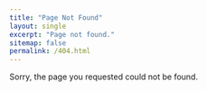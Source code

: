 ```yaml
---
title: "Page Not Found"
layout: single
excerpt: "Page not found."
sitemap: false
permalink: /404.html
---
```


Sorry, the page you requested could not be found.

<script type="text/javascript">
    var GOOG_FIXURL_LANG = 'en';
    var GOOG_FIXURL_SITE = '{{ site.url }}';
</script>
<script type="text/javascript">
    src="//linkhelp.clients.google.com/tbproxy/lh/wm/fixurl.js">
</script>